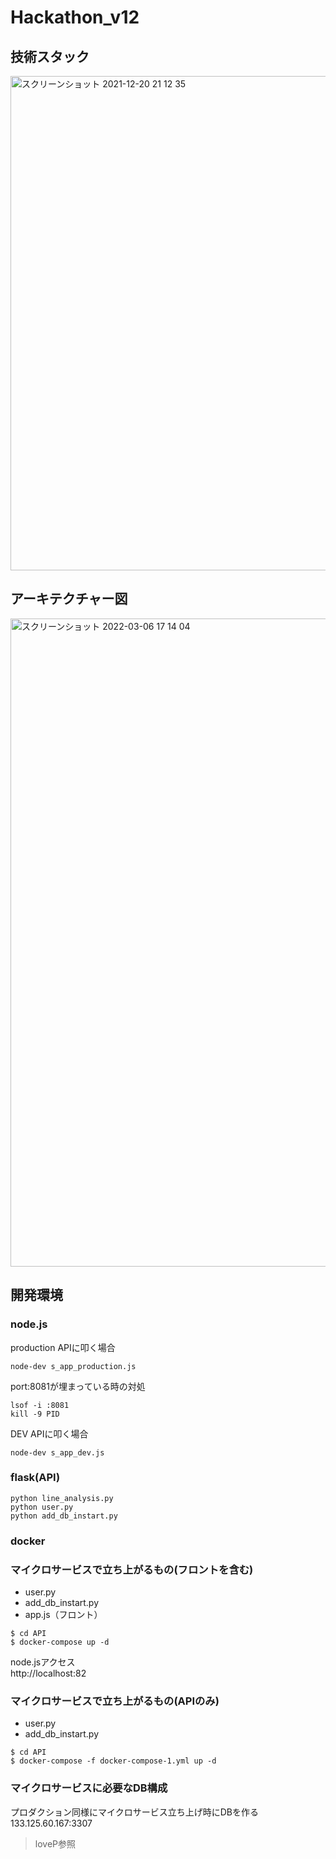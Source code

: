 # Hackathon_v12
## 技術スタック
<img width="791" alt="スクリーンショット 2021-12-20 21 12 35" src="https://user-images.githubusercontent.com/45090872/146765563-84b5cebf-fc0b-441b-bf36-aa880ab812a3.png">

## アーキテクチャー図
<img width="1037" alt="スクリーンショット 2022-03-06 17 14 04" src="https://user-images.githubusercontent.com/73809994/156914895-cbec2394-85f6-48cc-ac60-a202120dd7ba.png">


## 開発環境
### node.js

production APIに叩く場合

```
node-dev s_app_production.js
```

port:8081が埋まっている時の対処
```
lsof -i :8081
kill -9 PID
```

DEV APIに叩く場合

```
node-dev s_app_dev.js
```
### flask(API)
```
python line_analysis.py
python user.py
python add_db_instart.py
```
### docker
### マイクロサービスで立ち上がるもの(フロントを含む)
* user.py
* add_db_instart.py
* app.js（フロント）

```
$ cd API
$ docker-compose up -d
```
node.jsアクセス<br>
http://localhost:82
### マイクロサービスで立ち上がるもの(APIのみ)
* user.py
* add_db_instart.py

```
$ cd API
$ docker-compose -f docker-compose-1.yml up -d
```
### マイクロサービスに必要なDB構成

プロダクション同様にマイクロサービス立ち上げ時にDBを作る<br>
133.125.60.167:3307
>loveP参照


